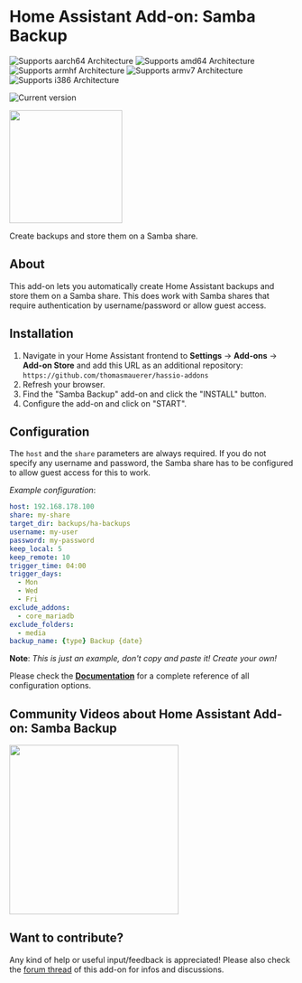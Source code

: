 # Home Assistant Add-on: Samba Backup

![Supports aarch64 Architecture][aarch64-shield] ![Supports amd64 Architecture][amd64-shield] ![Supports armhf Architecture][armhf-shield] ![Supports armv7 Architecture][armv7-shield] ![Supports i386 Architecture][i386-shield]

![Current version][version]

[<img src="https://raw.githubusercontent.com/thomasmauerer/hassio-addons/master/samba-backup/images/donate-paypal.svg" width=200/>](https://www.paypal.com/donate/?hosted_button_id=LP732BXWCKM3C)

Create backups and store them on a Samba share.

## About

This add-on lets you automatically create Home Assistant backups and store them on a Samba share. This does work with Samba shares that require authentication by username/password or allow guest access.

## Installation

1. Navigate in your Home Assistant frontend to **Settings** -> **Add-ons** -> **Add-on Store** and add this URL as an additional repository: `https://github.com/thomasmauerer/hassio-addons`
2. Refresh your browser.
3. Find the "Samba Backup" add-on and click the "INSTALL" button.
4. Configure the add-on and click on "START".

## Configuration

The `host` and the `share` parameters are always required. If you do not specify any username and password, the Samba share has to be configured to allow guest access for this to work.

_Example configuration_:

```yaml
host: 192.168.178.100
share: my-share
target_dir: backups/ha-backups
username: my-user
password: my-password
keep_local: 5
keep_remote: 10
trigger_time: 04:00
trigger_days:
  - Mon
  - Wed
  - Fri
exclude_addons:
  - core_mariadb
exclude_folders:
  - media
backup_name: {type} Backup {date}
```

**Note**: _This is just an example, don't copy and paste it! Create your own!_

Please check the **[Documentation](https://github.com/thomasmauerer/hassio-addons/blob/master/samba-backup/DOCS.md)** for a complete reference of all configuration options.

## Community Videos about Home Assistant Add-on: Samba Backup
[<img src="http://img.youtube.com/vi/wUnvTwyDuNU/0.jpg" width="300"/>](https://youtu.be/wUnvTwyDuNU "KPeyanski")

## Want to contribute?

Any kind of help or useful input/feedback is appreciated! Please also check the [forum thread](https://community.home-assistant.io/t/samba-backup-create-and-store-snapshots-on-a-samba-share/199471) of this add-on for infos and discussions.

[aarch64-shield]: https://img.shields.io/badge/aarch64-yes-green.svg
[amd64-shield]: https://img.shields.io/badge/amd64-yes-green.svg
[armhf-shield]: https://img.shields.io/badge/armhf-yes-green.svg
[armv7-shield]: https://img.shields.io/badge/armv7-yes-green.svg
[i386-shield]: https://img.shields.io/badge/i386-yes-green.svg
[version]: https://img.shields.io/badge/version-v5.2.0-blue.svg
